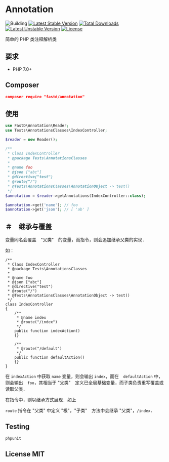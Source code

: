 # Annotation

![Building](https://api.travis-ci.org/JanHuang/annotation.svg?branch=master)
[![Latest Stable Version](https://poser.pugx.org/fastd/annotation/v/stable)](https://packagist.org/packages/fastd/annotation) [![Total Downloads](https://poser.pugx.org/fastd/annotation/downloads)](https://packagist.org/packages/fastd/annotation) [![Latest Unstable Version](https://poser.pugx.org/fastd/annotation/v/unstable)](https://packagist.org/packages/fastd/annotation) [![License](https://poser.pugx.org/fastd/annotation/license)](https://packagist.org/packages/fastd/annotation)

简单的 PHP 类注释解析类

## 要求

* PHP 7.0+

## Composer

```json
composer require "fastd/annotation"
```

## 使用

```php
use FastD\Annotation\Reader;
use Tests\AnnotationsClasses\IndexController;

$reader = new Reader();

/**
 * Class IndexController
 * @package Tests\AnnotationsClasses
 *
 * @name foo
 * @json ["abc"]
 * @directive("test")
 * @route("/")
 * @Tests\AnnotationsClasses\AnnotationObject -> test()
 */
$annotation = $reader->getAnnotations(IndexController::class);

$annotation->get('name'); // foo
$annotation->get('json'); // [ 'ab' ]
```

## ＃　继承与覆盖

变量同名会覆盖　"父类"　的变量，而指令，则会追加继承父类的实现．

如：　

```
/**
 * Class IndexController
 * @package Tests\AnnotationsClasses
 *
 * @name foo
 * @json ["abc"]
 * @directive("test")
 * @route("/")
 * @Tests\AnnotationsClasses\AnnotationObject -> test()
 */
class IndexController
{
    /**
     * @name index
     * @route("/index")
     */
    public function indexAction()
    {}
    
    /**
     * @route("/default")
     */
    public function defaultAction()
    {}
}
```

在 `indexAction` 中获取 `name` 变量，则会输出 `index`，而在　`defaultAction` 中，则会输出　`foo`，其相当于 "父类"　定义已全局基础变量，而子类负责重写覆盖或读取父类．

在指令中，则以继承方式展现．如上

`route` 指令在 "父类" 中定义 "根"，"子类"　方法中会继承 "父类"，`/index`．

## Testing

```php
phpunit
```

## License MIT



